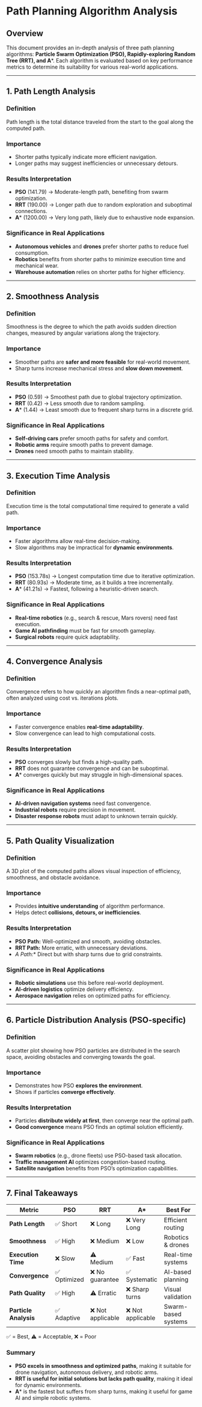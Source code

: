 # Path Planning Algorithm Analysis

## Overview
This document provides an in-depth analysis of three path planning algorithms: **Particle Swarm Optimization (PSO), Rapidly-exploring Random Tree (RRT), and A***. Each algorithm is evaluated based on key performance metrics to determine its suitability for various real-world applications.

---

## 1. Path Length Analysis

### Definition
Path length is the total distance traveled from the start to the goal along the computed path.

### Importance
- Shorter paths typically indicate more efficient navigation.
- Longer paths may suggest inefficiencies or unnecessary detours.

### Results Interpretation
- **PSO** (141.79) → Moderate-length path, benefiting from swarm optimization.
- **RRT** (190.00) → Longer path due to random exploration and suboptimal connections.
- **A*** (1200.00) → Very long path, likely due to exhaustive node expansion.

### Significance in Real Applications
- **Autonomous vehicles** and **drones** prefer shorter paths to reduce fuel consumption.
- **Robotics** benefits from shorter paths to minimize execution time and mechanical wear.
- **Warehouse automation** relies on shorter paths for higher efficiency.

---

## 2. Smoothness Analysis

### Definition
Smoothness is the degree to which the path avoids sudden direction changes, measured by angular variations along the trajectory.

### Importance
- Smoother paths are **safer and more feasible** for real-world movement.
- Sharp turns increase mechanical stress and **slow down movement**.

### Results Interpretation
- **PSO** (0.59) → Smoothest path due to global trajectory optimization.
- **RRT** (0.42) → Less smooth due to random sampling.
- **A*** (1.44) → Least smooth due to frequent sharp turns in a discrete grid.

### Significance in Real Applications
- **Self-driving cars** prefer smooth paths for safety and comfort.
- **Robotic arms** require smooth paths to prevent damage.
- **Drones** need smooth paths to maintain stability.

---

## 3. Execution Time Analysis

### Definition
Execution time is the total computational time required to generate a valid path.

### Importance
- Faster algorithms allow real-time decision-making.
- Slow algorithms may be impractical for **dynamic environments**.

### Results Interpretation
- **PSO** (153.78s) → Longest computation time due to iterative optimization.
- **RRT** (80.93s) → Moderate time, as it builds a tree incrementally.
- **A*** (41.21s) → Fastest, following a heuristic-driven search.

### Significance in Real Applications
- **Real-time robotics** (e.g., search & rescue, Mars rovers) need fast execution.
- **Game AI pathfinding** must be fast for smooth gameplay.
- **Surgical robots** require quick adaptability.

---

## 4. Convergence Analysis

### Definition
Convergence refers to how quickly an algorithm finds a near-optimal path, often analyzed using cost vs. iterations plots.

### Importance
- Faster convergence enables **real-time adaptability**.
- Slow convergence can lead to high computational costs.

### Results Interpretation
- **PSO** converges slowly but finds a high-quality path.
- **RRT** does not guarantee convergence and can be suboptimal.
- **A*** converges quickly but may struggle in high-dimensional spaces.

### Significance in Real Applications
- **AI-driven navigation systems** need fast convergence.
- **Industrial robots** require precision in movement.
- **Disaster response robots** must adapt to unknown terrain quickly.

---

## 5. Path Quality Visualization

### Definition
A 3D plot of the computed paths allows visual inspection of efficiency, smoothness, and obstacle avoidance.

### Importance
- Provides **intuitive understanding** of algorithm performance.
- Helps detect **collisions, detours, or inefficiencies**.

### Results Interpretation
- **PSO Path:** Well-optimized and smooth, avoiding obstacles.
- **RRT Path:** More erratic, with unnecessary deviations.
- **A* Path:** Direct but with sharp turns due to grid constraints.

### Significance in Real Applications
- **Robotic simulations** use this before real-world deployment.
- **AI-driven logistics** optimize delivery efficiency.
- **Aerospace navigation** relies on optimized paths for efficiency.

---

## 6. Particle Distribution Analysis (PSO-specific)

### Definition
A scatter plot showing how PSO particles are distributed in the search space, avoiding obstacles and converging towards the goal.

### Importance
- Demonstrates how PSO **explores the environment**.
- Shows if particles **converge effectively**.

### Results Interpretation
- Particles **distribute widely at first**, then converge near the optimal path.
- **Good convergence** means PSO finds an optimal solution efficiently.

### Significance in Real Applications
- **Swarm robotics** (e.g., drone fleets) use PSO-based task allocation.
- **Traffic management AI** optimizes congestion-based routing.
- **Satellite navigation** benefits from PSO’s optimization capabilities.

---

## 7. Final Takeaways

| **Metric**      | **PSO** | **RRT** | **A*** | **Best For** |
|---------------|---------|--------|------|------------|
| **Path Length** | ✅ Short  | ❌ Long  | ❌ Very Long  | Efficient routing |
| **Smoothness** | ✅ High  | ❌ Medium  | ❌ Low | Robotics & drones |
| **Execution Time** | ❌ Slow  | ⚠️ Medium  | ✅ Fast | Real-time systems |
| **Convergence** | ✅ Optimized | ❌ No guarantee | ✅ Systematic | AI-based planning |
| **Path Quality** | ✅ High | ⚠️ Erratic | ❌ Sharp turns | Visual validation |
| **Particle Analysis** | ✅ Adaptive | ❌ Not applicable | ❌ Not applicable | Swarm-based systems |

✅ = Best, ⚠️ = Acceptable, ❌ = Poor  

### Summary
- **PSO excels in smoothness and optimized paths**, making it suitable for drone navigation, autonomous delivery, and robotic arms.
- **RRT is useful for initial solutions but lacks path quality**, making it ideal for dynamic environments.
- **A*** is the fastest but suffers from sharp turns, making it useful for game AI and simple robotic systems.

